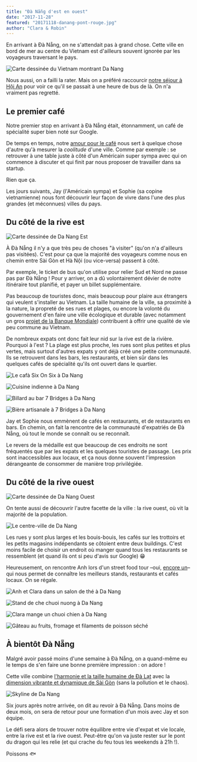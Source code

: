 ```yaml
---
title: "Đà Nẵng d'est en ouest"
date: "2017-11-28"
featured: "20171118-danang-pont-rouge.jpg"
author: "Clara & Robin"
---
```


En arrivant à Đà Nẵng, on ne s'attendait pas à grand chose. Cette ville en bord
de mer au centre du Vietnam est d'ailleurs souvent ignorée par les voyageurs
traversant le pays.

![Carte dessinée du Vietnam montrant Da Nang](20171112-carte-vietnam-danang.png)

Nous aussi, on a failli la rater. Mais on a préféré raccourcir
[notre séjour à Hội An](https://eaudepoisson.com/2017/11/23/hoi-an-pantone-115-u/)
pour voir ce qu'il se passait à une heure de bus de là. On n'a vraiment pas
regretté.

## Le premier café

Notre premier stop en arrivant à Đà Nẵng était, étonnamment, un café de
spécialité super bien noté sur Google.

De temps en temps, notre
[amour pour le café](https://eaudepoisson.com/2017/11/09/tellement-de-cafe-quon-en-tremble-encore/)
nous sert à quelque chose d'autre qu'à mesurer la *coolitude* d'une ville. Comme
par exemple : se retrouver à une table juste à côté d'un Américain super sympa
avec qui on commence à discuter et qui finit par nous proposer de travailler
dans sa startup.

Rien que ça.

Les jours suivants, Jay (l'Américain sympa) et Sophie (sa copine vietnamienne)
nous font découvrir leur façon de vivre dans l'une des plus grandes (et
méconnues) villes du pays.

## Du côté de la rive est

![Carte dessinée de Da Nang Est](20171127-carte-danang-est.png)

À Đà Nẵng il n'y a que très peu de choses "à visiter" (qu'on n'a d'ailleurs pas
visitées). C'est pour ça que la majorité des voyageurs comme nous en chemin
entre Sài Gòn et Hà Nội (ou vice-versa) passent à côté.

Par exemple, le ticket de bus qu'on utilise pour relier Sud et Nord ne passe pas
par Đà Nẵng ! Pour y arriver, on a dû volontairement dévier de notre itinéraire
tout planifié, et payer un billet supplémentaire.

Pas beaucoup de touristes donc, mais beaucoup pour plaire aux étrangers qui
veulent s'installer au Vietnam. La taille humaine de la ville, sa proximité à la
nature, la propreté de ses rues et plages, ou encore la volonté du gouvernement
d'en faire une ville écologique et durable (avec notamment un gros
[projet de la Banque Mondiale](https://www.lecourrier.vn/le-festival-des-fleurs-de-retoura-da-lat-en-decembre/438481.html))
contribuent à offrir une qualité de vie peu commune au Vietnam.

De nombreux expats ont donc fait leur nid sur la rive est de la rivière.
Pourquoi à l'est ? La plage est plus proche, les rues sont plus petites et plus
vertes, mais surtout d'autres expats y ont déjà créé une petite communauté. Ils
se retrouvent dans les bars, les restaurants, et bien sûr dans les quelques
cafés de spécialité qu'ils ont ouvert dans le quartier.

![Le cafà Six On Six à Da Nang](20171118-six-on-six-cafe.jpg "Au café de spécialité Six On Six")

![Cuisine indienne à Da Nang](20171119-danang-indian-food.jpg "On mange indien pour la première fois au Vietnam !")

![Billard au bar 7 Bridges à Da Nang](20171119-bar-7-bridges.jpg "On s'essaie au sport national")

![Bière artisanale à 7 Bridges à Da Nang](20171119-7-bridges-beers.jpg "a bière artisanale de la région : 7 Bridges")

Jay et Sophie nous emmènent de cafés en restaurants, et de restaurants en bars.
En chemin, on fait la rencontre de la communauté d'expatriés de Đà Nẵng, où tout
le monde se connaît ou se reconnaît.

Le revers de la médaille est que beaucoup de ces endroits ne sont fréquentés que
par les expats et les quelques touristes de passage. Les prix sont inaccessibles
aux locaux, et ça nous donne souvent l'impression dérangeante de consommer de
manière trop privilégiée.

## Du côté de la rive ouest

![Carte dessinée de Da Nang Ouest](20171127-carte-danang-ouest.png)

On tente aussi de découvrir l'autre facette de la ville : la rive ouest, où vit
la majorité de la population.

![Le centre-ville de Da Nang](20171120-danang-downtown.jpg)

Les rues y sont plus larges et les bouis-bouis, les cafés sur les trottoirs et
les petits magasins indépendants se côtoient entre deux buildings. C'est moins
facile de choisir un endroit où manger quand tous les restaurants se ressemblent
(et quand ils ont si peu d'avis sur Google) 😁

Heureusement, on rencontre Anh lors d'un street food tour –oui,
[encore un](https://eaudepoisson.com/2017/11/08/vous-avez-dit-street-food/)– qui
nous permet de connaître les meilleurs stands, restaurants et cafés locaux. On
se régale.

![Anh et Clara dans un salon de thé à Da Nang](20171121-anh-clara-the.jpg "Clara et notre guide Anh au tearoom d'une de ses amies")

![Stand de che chuoi nuong à Da Nang](20171121-danang-che-chuoi.jpg "Stand de rue ultra-populaire de chè chuối nướng (dessert au beignet de banane grillé) qui ouvre à 17h et vend tout en moins de deux heures –il faut connaître !")

![Clara mange un chuoi chien à Da Nang](20171121-clara-chuoi-chien.jpg "Encore Clara avec un chuối chiên (beignet de banane frit). On aime les bananes 🍌")

![Gâteau au fruits, fromage et filaments de poisson séché](20171121-cake-fromage.jpg "Gâteau aux fruits, au fromage et aux filaments de poisson séché... bizarrement pas si mauvais que ça 😋")

## À bientôt Đà Nẵng

Malgré avoir passé moins d'une semaine à Đà Nẵng, on a quand-même eu le temps de
s'en faire une bonne première impression : on adore !

Cette ville combine
[l'harmonie et la taille humaine de Đà Lạt](https://eaudepoisson.com/2017/11/14/posey-oklm-a-da-lat/)
avec la
[dimension vibrante et dynamique de Sài Gòn](https://eaudepoisson.com/2017/10/21/deux-jours-a-saigon-scooters-et-plats-vietnamiens/)
(sans la pollution et le chaos).

![Skyline de Da Nang](20171119-danang-skyline.jpg "Skyline de Đà Nẵng")

Six jours après notre arrivée, on dit au revoir à Đà Nẵng. Dans moins de deux
mois, on sera de retour pour une formation d'un mois avec Jay et son équipe.

Le défi sera alors de trouver notre équilibre entre vie d'expat et vie locale,
entre la rive est et la rive ouest. Peut-être qu'on va juste rester sur le pont
du dragon qui les relie (et qui crache du feu tous les weekends à 21h !).

Poissons 🐟
